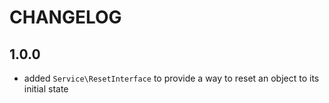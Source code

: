 CHANGELOG
=========

1.0.0
-----

 * added `Service\ResetInterface` to provide a way to reset an object to its initial state

